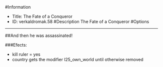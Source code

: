 #Information
 - Title: The Fate of a Conqueror
 - ID: verkaldromak.58
#Description
The Fate of a Conqueror
#Options

___
##And then he was assassinated!

###Efects:<ul><li>kill ruler = yes</li><li>country gets the modifier I25_own_world until otherwise removed</li></ul>
